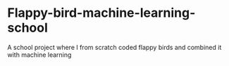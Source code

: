 # Flappy-bird-machine-learning-school
A school project where I from scratch coded flappy birds and combined it with machine learning
